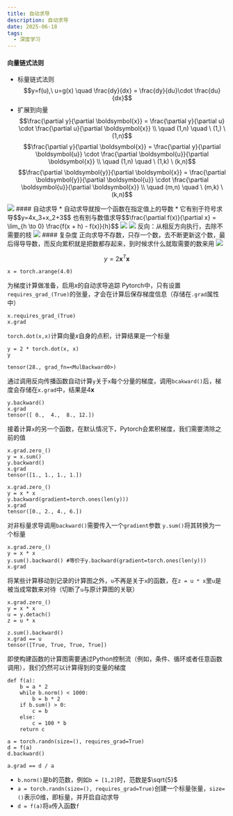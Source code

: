 ```yaml
---
title: 自动求导
description: 自动求导
date: 2025-06-18
tags:
  - 深度学习
---
```


#### 向量链式法则
* 标量链式法则
$$y=f(u),\ u=g(x) \quad \frac{dy}{dx} = \frac{dy}{du}\cdot \frac{du}{dx}$$
* 扩展到向量
$$\frac{\partial y}{\partial \boldsymbol{x}} = \frac{\partial y}{\partial u} \cdot \frac{\partial u}{\partial \boldsymbol{x}} \\
\quad (1,n) \quad \ (1,) \ (1,n)$$
$$\frac{\partial y}{\partial \boldsymbol{x}} = \frac{\partial y}{\partial \boldsymbol{u}} \cdot \frac{\partial \boldsymbol{u}}{\partial \boldsymbol{x}} \\
\quad (1,n) \quad \ (1,k) \ (k,n)$$
$$\frac{\partial \boldsymbol{y}}{\partial \boldsymbol{x}} = \frac{\partial \boldsymbol{y}}{\partial \boldsymbol{u}} \cdot \frac{\partial \boldsymbol{u}}{\partial \boldsymbol{x}} \\
\quad (m,n) \quad \ (m,k) \ (k,n)$$
<img src="/public/自动求导1.jpg">
#### 自动求导
* 自动求导就按一个函数在指定值上的导数
* 它有别于符号求导$$y=4x_3+x_2+3$$
也有别与数值求导$$\frac{\partial f(x)}{\partial x} = \lim_{h \to 0} \frac{f(x + h) - f(x)}{h}$$
<img src="/public/自动求导2.jpg">
<img src="/public/自动求导3.jpg">
反向：从相反方向执行，去除不需要的枝
<img src="/public/自动求导4.jpg">
#### 复杂度
正向求导不存数，只存一个数，去不断更新这个数，最后得导导数，而反向累积就是把数都存起来，到时候求什么就取需要的数来用

<img src="/public/自动求导5.jpg">

$$y=2\boldsymbol{x}^T\boldsymbol{x}$$
```
x = torch.arange(4.0)
```
为梯度计算做准备，启用$x$的自动求导追踪
Pytorch中，只有设置`requires_grad_(True)`的张量，才会在计算后保存梯度信息（存储在`.grad`属性中）
```
x.requires_grad_(True)
x.grad
```
`torch.dot(x,x)`计算向量$x$自身的点积，计算结果是一个标量
```
y = 2 * torch.dot(x, x)
y
```

```
tensor(28., grad_fn=<MulBackward0>)
```
通过调用反向传播函数自动计算`y`关于`x`每个分量的梯度，调用`bcakward()`后，梯度会存储在`x.grad`中，结果是4$\boldsymbol{x}$
```
y.backward()
x.grad
tensor([ 0.,  4.,  8., 12.])
```
接着计算`x`的另一个函数，在默认情况下，Pytorch会累积梯度，我们需要清除之前的值
```
x.grad.zero_()
y = x.sum()
y.backward()
x.grad
tensor([1., 1., 1., 1.])
```
```
x.grad.zero_()
y = x * x
y.backward(gradient=torch.ones(len(y)))
x.grad
tensor([0., 2., 4., 6.])
```
对非标量求导调用`backward()`需要传入一个`gradient`参数
`y.sum()`将其转换为一个标量
```
x.grad.zero_()
y = x * x
y.sum().backward() #等价于y.backward(gradient=torch.ones(len(y)))
x.grad
```
将某些计算移动到记录的计算图之外，`u`不再是关于`x`的函数，在`z = u * x`里`u`是被当成常数来对待（切断了`u`与原计算图的关联）
```
x.grad.zero_()
y = x * x
u = y.detach()
z = u * x

z.sum().backward()
x.grad == u
tensor([True, True, True, True])
```
即使构建函数的计算图需要通过Python控制流（例如，条件、循环或者任意函数调用），我们仍然可以计算得到的变量的梯度

```
def f(a):
    b = a * 2
    while b.norm() < 1000:
        b = b * 2
    if b.sum() > 0:
        c = b
    else:
        c = 100 * b
    return c

a = torch.randn(size=(), requires_grad=True)
d = f(a)
d.backward()

a.grad == d / a
```
* `b.norm()`是b的范数，例如`b = [1,2]`时，范数是$\sqrt{5}$
* `a = torch.randn(size=(), requires_grad=True)`创建一个标量张量，`size=()`表示0维，即标量，并开启自动求导
* `d = f(a)`将`a`传入函数`f`



